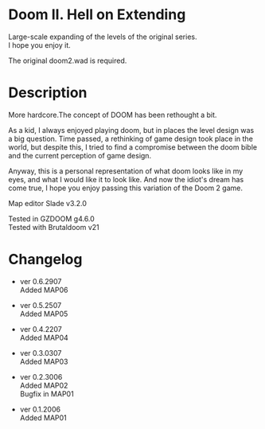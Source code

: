# Doom II. Hell on Extending

Large-scale expanding of the levels of the original series.  
I hope you enjoy it.

The original doom2.wad is required. 

# Description
More hardcore.The concept of DOOM has been rethought a bit.

As a kid, I always enjoyed playing doom, but in places the level design was a big question. Time passed, a rethinking of game design took place in the world, but despite this, I tried to find a compromise between the doom bible and the current perception of game design.

Anyway, this is a personal representation of what doom looks like in my eyes, and what I would like it to look like. And now the idiot's dream has come true, I hope you enjoy passing this variation of the Doom 2 game.

Map editor Slade v3.2.0

Tested in GZDOOM g4.6.0  
Tested with Brutaldoom v21

# Changelog


* ver 0.6.2907  
Added MAP06

* ver 0.5.2507  
Added MAP05

* ver 0.4.2207  
Added MAP04

* ver 0.3.0307  
Added MAP03

* ver 0.2.3006  
Added MAP02  
Bugfix in MAP01

* ver 0.1.2006  
Added MAP01
